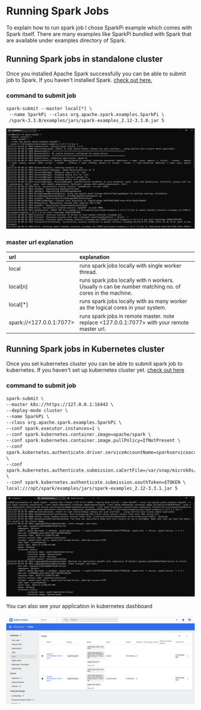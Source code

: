 # Running Spark Jobs
To explain how to run spark job I chose SparkPi example which comes with Spark itself.
There are many examples like SparkPi bundled with Spark that are available under examples directory of Spark.

## Running Spark jobs in standalone cluster
Once you installed Apache Spark successfully you can be able to submit job to Spark.
If you haven't installed Spark. [check out here.](../Installation%20of%20spark/installation_of_spark.md)

### command to submit job
~~~
spark-submit --master local[*] \
 --name SparkPi --class org.apache.spark.examples.SparkPi \
 /spark-3.3.0/examples/jars/spark-examples_2.12-3.3.0.jar 5
~~~
![example running screenshot](example_local_standalone.png)

### master url explanation
| url                      | explanation                                                                                           |
|:-------------------------|:------------------------------------------------------------------------------------------------------|
| local                    | runs spark jobs locally with single worker thread.                                                    |
| local[n]                 | runs spark jobs locally with n workers. Usually n can be number matching no. of cores in the machine. |
| local[*]                 | runs spark jobs locally with as many worker as the logical cores in your system.                      |
| spark://<127.0.0.1:7077> | runs spark jobs in remote master. note replace <127.0.0.1:7077> with your remote master url.          |


## Running Spark jobs in Kubernetes cluster
Once you set kubernetes cluster you can be able to submit spark job to kubernetes.
If you haven't set up kubernetes cluster yet. [check out here](../kubernetes%20cluster%20setup/microk8s_cluster_setup.md)

### command to submit job

~~~
spark-submit \
--master k8s://https://127.0.0.1:16443 \
--deploy-mode cluster \
--name SparkPi \
--class org.apache.spark.examples.SparkPi \ 
--conf spark.executor.instances=1 \
--conf spark.kubernetes.container.image=apache/spark \
--conf spark.kubernetes.container.image.pullPolicy=IfNotPresent \
--conf spark.kubernetes.authenticate.driver.serviceAccountName=sparkserviceaccount \
--conf spark.kubernetes.authenticate.submission.caCertFile=/var/snap/microk8s/current/certs/ca.crt \
--conf spark.kubernetes.authenticate.submission.oauthToken=$TOKEN \
local:///opt/spark/examples/jars/spark-examples_2.12-3.3.1.jar 5
~~~
![spark k8s running cli](example_running_in_k8s_cli.png)

You can also see your application in kubernetes dashboard

![spark k8s running](example_running_in_k8s.png)